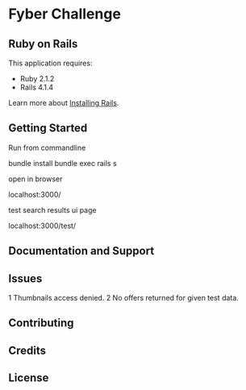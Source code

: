 Fyber Challenge
================

Ruby on Rails
-------------

This application requires:

- Ruby 2.1.2
- Rails 4.1.4

Learn more about [Installing Rails](http://railsapps.github.io/installing-rails.html).


Getting Started
---------------
Run from commandline

bundle install
bundle exec rails s

open in browser

localhost:3000/

test search results ui page

localhost:3000/test/


Documentation and Support
-------------------------

Issues
-------------
1 Thumbnails access denied.
2 No offers returned for given test data.

Contributing
------------

Credits
-------

License
-------
